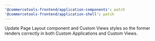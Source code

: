```yaml
---
'@commercetools-frontend/application-components': patch
'@commercetools-frontend/application-shell': patch
---
```


Update Page Layout component and Custom Views styles so the former renders correctly in both Custom Applications and Custom Views.
